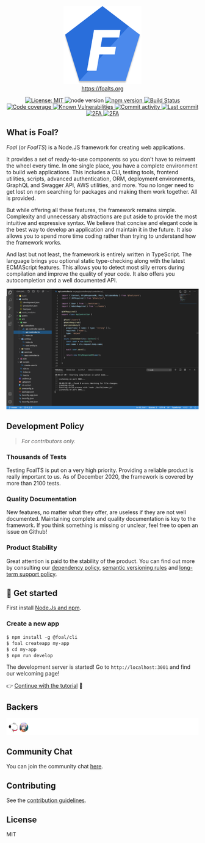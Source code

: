 <p align="center">
  <img src="./docs/static/img/logo.png">
  <br>
  <a href="https://foalts.org">https://foalts.org</a>
</p>

<p align="center">
  <a href="https://github.com/FoalTS/foal/blob/master/LICENSE">
    <img src="https://img.shields.io/badge/License-MIT-blue.svg" alt="License: MIT">
  </a>
  <img src="https://img.shields.io/badge/node-%3E%3D10-brightgreen.svg" alt="node version">
  <a href="https://badge.fury.io/js/%40foal%2Fcore">
    <img src="https://badge.fury.io/js/%40foal%2Fcore.svg" alt="npm version">
  </a>
  <a href="https://github.com/FoalTS/foal/actions">
    <img src="https://github.com/FoalTS/foal/workflows/Test/badge.svg" alt="Build Status">
  </a>
  <a href="https://codecov.io/github/FoalTS/foal">
    <img src="https://codecov.io/gh/FoalTS/foal/branch/master/graphs/badge.svg" alt="Code coverage">
  </a>
  <a href="https://snyk.io/test/npm/@foal/core">
    <img src="https://snyk.io/test/npm/@foal/core/badge.svg" alt="Known Vulnerabilities">
  </a>
  <a href="https://github.com/FoalTS/foal/commits/master">
    <img src="https://img.shields.io/github/commit-activity/y/FoalTS/foal.svg" alt="Commit activity">
  </a>
  <a href="https://github.com/FoalTS/foal/commits/master">
    <img src="https://img.shields.io/github/last-commit/FoalTS/foal.svg" alt="Last commit">
  </a>
  <a href="https://img.shields.io/badge/2FA-npm,%20GitHub-green.svg">
    <img src="https://img.shields.io/badge/2FA-npm,%20GitHub-green.svg" alt="2FA">
  </a>
  <a href="https://discord.gg/QUrJv98">
    <img src="https://img.shields.io/badge/Chat-Discord-blue.svg" alt="2FA">
  </a>
</p>


## What is Foal?



*Foal* (or *FoalTS*) is a Node.JS framework for creating web applications.

It provides a set of ready-to-use components so you don't have to reinvent the wheel every time. In one single place, you have a complete environment to build web applications. This includes a CLI, testing tools, frontend utilities, scripts, advanced authentication, ORM, deployment environments, GraphQL and Swagger API, AWS utilities, and more. You no longer need to get lost on npm searching for packages and making them work together. All is provided.

But while offering all these features, the framework remains simple. Complexity and unnecessary abstractions are put aside to provide the most intuitive and expressive syntax. We believe that concise and elegant code is the best way to develop an application and maintain it in the future. It also allows you to spend more time coding rather than trying to understand how the framework works.

And last but not least, the framework is entirely written in TypeScript. The language brings you optional static type-checking along with the latest ECMAScript features. This allows you to detect most silly errors during compilation and improve the quality of your code. It also offers you autocompletion and a well documented API.

![Screenshot](./docs/static/img/home/screenshot.png)

## Development Policy

> *For contributors only.*

### Thousands of Tests

Testing FoalTS is put on a very high priority. Providing a reliable product is really important to us. As of December 2020, the framework is covered by more than 2100 tests.

### Quality Documentation

New features, no matter what they offer, are useless if they are not well documented. Maintaining complete and quality documentation is key to the framework. If you think something is missing or unclear, feel free to open an issue on Github!

### Product Stability

Great attention is paid to the stability of the product. You can find out more by consulting our [dependency policy](https://github.com/FoalTS/foal/blob/master/.github/CONTRIBUTING.MD#dependency-policy), [semantic versioning rules](https://github.com/FoalTS/foal/blob/master/.github/CONTRIBUTING.MD#semantic-versioning) and [long-term support policy](https://github.com/FoalTS/foal/blob/master/.github/CONTRIBUTING.MD#long-term-support-policy-and-schedule).

## :city_sunrise: Get started

First install [Node.Js and npm](https://nodejs.org/en/download/).

### Create a new app

```
$ npm install -g @foal/cli
$ foal createapp my-app
$ cd my-app
$ npm run develop
```

The development server is started! Go to `http://localhost:3001` and find our welcoming page!

:point_right: [Continue with the tutorial](https://foalts.org/docs) :seedling:



## Backers

[![backers](./backers.png)](https://github.com/sponsors/LoicPoullain)

## Community Chat

You can join the community chat [here](https://discord.gg/QUrJv98).

## Contributing

See the [contribution guidelines](https://github.com/FoalTS/foal/blob/master/.github/CONTRIBUTING.MD).

## License

MIT 
